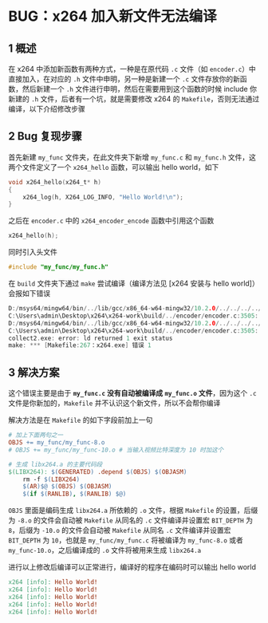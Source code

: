 # BUG：x264 加入新文件无法编译

## 1 概述

在 x264 中添加新函数有两种方式，一种是在原代码 `.c` 文件（如 `encoder.c`）中直接加入，在对应的 `.h` 文件中申明，另一种是新建一个 `.c` 文件存放你的新函数，然后新建一个 `.h` 文件进行申明，然后在需要用到这个函数的时候 include 你新建的 `.h` 文件，后者有一个坑，就是需要修改 x264 的 `Makefile`，否则无法通过编译，以下介绍修改步骤

## 2 Bug 复现步骤

首先新建 `my_func` 文件夹，在此文件夹下新增 `my_func.c` 和 `my_func.h` 文件，这两个文件定义了一个 `x264_hello` 函数，可以输出 hello world，如下

```c
void x264_hello(x264_t* h)
{
    x264_log(h, X264_LOG_INFO, "Hello World!\n");
}
```

之后在 `encoder.c` 中的 `x264_encoder_encode` 函数中引用这个函数

```c
x264_hello(h);
```

同时引入头文件

```c
#include "my_func/my_func.h"
```

在 `build` 文件夹下通过 `make` 尝试编译（编译方法见 [x264 安装与 hello world]）会报如下错误

```c
D:/msys64/mingw64/bin/../lib/gcc/x86_64-w64-mingw32/10.2.0/../../../../x86_64-w64-mingw32/bin/ld.exe: libx264.a(encoder-8.o): in function `x264_8_encoder_encode':
C:\Users\admin\Desktop\x264\x264-work\build/../encoder/encoder.c:3505: undefined reference to `x264_hello'
D:/msys64/mingw64/bin/../lib/gcc/x86_64-w64-mingw32/10.2.0/../../../../x86_64-w64-mingw32/bin/ld.exe: libx264.a(encoder-10.o): in function `x264_10_encoder_encode':
C:\Users\admin\Desktop\x264\x264-work\build/../encoder/encoder.c:3505: undefined reference to `x264_hello'
collect2.exe: error: ld returned 1 exit status
make: *** [Makefile:267：x264.exe] 错误 1
```

## 3 解决方案

这个错误主要是由于 **`my_func.c` 没有自动被编译成** **`my_func.o` 文件**，因为这个 `.c` 文件是你新加的，`Makefile` 并不认识这个新文件，所以不会帮你编译

解决方法是在 `Makefile` 的如下字段前加上一句

```makefile
# 加上下面两句之一
OBJS += my_func/my_func-8.o
# OBJS += my_func/my_func-10.o # 当输入视频比特深度为 10 时加这个 

# 生成 libx264.a 的主要代码段
$(LIBX264): $(GENERATED) .depend $(OBJS) $(OBJASM)
	rm -f $(LIBX264)
	$(AR)$@ $(OBJS) $(OBJASM)
	$(if $(RANLIB), $(RANLIB) $@)
```

`OBJS` 里面是编码生成 `libx264.a` 所依赖的 `.o` 文件，根据 `Makefile` 的设置，后缀为 `-8.o` 的文件会自动被 `Makefile` 从同名的 `.c` 文件编译并设置宏 `BIT_DEPTH` 为 `8`，后缀为 `-10.o` 的文件会自动被 `Makefile` 从同名 `.c` 文件编译并设置宏 `BIT_DEPTH` 为 `10`，也就是 `my_func/my_func.c` 将被编译为 `my_func-8.o` 或者 `my_func-10.o`，之后编译成的 `.o` 文件将被用来生成 `libx264.a`

进行以上修改后编译可以正常进行，编译好的程序在编码时可以输出 hello world

```makefile
x264 [info]: Hello World!
x264 [info]: Hello World!
x264 [info]: Hello World!
x264 [info]: Hello World!
x264 [info]: Hello World!
```